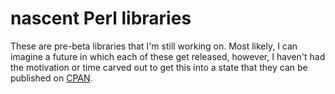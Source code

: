 # nascent Perl libraries

These are pre-beta libraries that I'm still working on. Most likely, I can imagine a future in which each of these get
released, however, I haven't had the motivation or time carved out to get this into a state that they can be
published on [CPAN](https://metacpan.org/author/DEENEWCUM).
